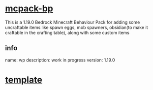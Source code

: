 # [mcpack-bp](https://github.com/ZakGhost354313/mcpack-bp)
This is a 1.19.0 Bedrock Minecraft Behaviour Pack for adding some uncraftable items like spawn eggs, mob spawners, obsidian(to make it craftable in the crafting table), along with some custom items

## info
name: wp
description: work in progress
version: 1.19.0

# [template](https://aka.ms/behaviorpacktemplate)